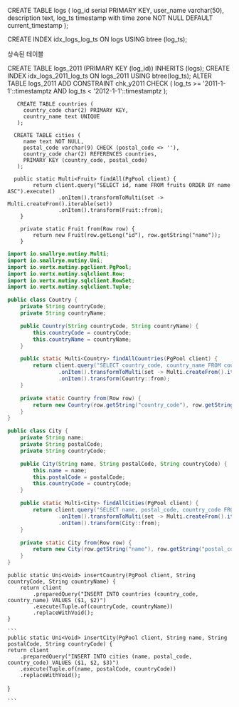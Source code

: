 CREATE TABLE logs 
(
log_id serial PRIMARY KEY, 
user_name varchar(50), 
description text, 
log_ts timestamp with time zone NOT NULL DEFAULT current_timestamp
); 

CREATE INDEX idx_logs_log_ts ON logs USING btree (log_ts);

상속된 테이블

CREATE TABLE logs_2011 (PRIMARY KEY (log_id)) INHERITS (logs);
CREATE INDEX idx_logs_2011_log_ts ON logs_2011 USING btree(log_ts);
ALTER TABLE logs_2011
    ADD CONSTRAINT chk_y2011
    CHECK (
        log_ts >= '2011-1-1'::timestamptz AND log_ts < '2012-1-1'::timestamptz
    ); 

```
​ 	​CREATE​ ​TABLE​ countries (
​ 	  country_code ​char​(2) ​PRIMARY​ ​KEY​,
​ 	  country_name ​text​ ​UNIQUE​
​ 	);
```
```
  ​CREATE​ ​TABLE​ cities (
​ 	  ​name​ ​text​ ​NOT​ ​NULL​,
​ 	  postal_code ​varchar​(9) ​CHECK​ (postal_code <> ​''​),
​ 	  country_code ​char​(2) ​REFERENCES​ countries,
​ 	  ​PRIMARY​ ​KEY​ (country_code, postal_code)
​ 	);
```
```
  public static Multi<Fruit> findAll(PgPool client) {
        return client.query("SELECT id, name FROM fruits ORDER BY name ASC").execute()
                .onItem().transformToMulti(set -> Multi.createFrom().iterable(set)) 
                .onItem().transform(Fruit::from); 
    }

    private static Fruit from(Row row) {
        return new Fruit(row.getLong("id"), row.getString("name"));
    }

```

```java
import io.smallrye.mutiny.Multi;
import io.smallrye.mutiny.Uni;
import io.vertx.mutiny.pgclient.PgPool;
import io.vertx.mutiny.sqlclient.Row;
import io.vertx.mutiny.sqlclient.RowSet;
import io.vertx.mutiny.sqlclient.Tuple;

public class Country {
    private String countryCode;
    private String countryName;

    public Country(String countryCode, String countryName) {
        this.countryCode = countryCode;
        this.countryName = countryName;
    }

    public static Multi<Country> findAllCountries(PgPool client) {
        return client.query("SELECT country_code, country_name FROM countries ORDER BY country_name ASC").execute()
                .onItem().transformToMulti(set -> Multi.createFrom().iterable(set))
                .onItem().transform(Country::from);
    }

    private static Country from(Row row) {
        return new Country(row.getString("country_code"), row.getString("country_name"));
    }
}

public class City {
    private String name;
    private String postalCode;
    private String countryCode;

    public City(String name, String postalCode, String countryCode) {
        this.name = name;
        this.postalCode = postalCode;
        this.countryCode = countryCode;
    }

    public static Multi<City> findAllCities(PgPool client) {
        return client.query("SELECT name, postal_code, country_code FROM cities ORDER BY name ASC").execute()
                .onItem().transformToMulti(set -> Multi.createFrom().iterable(set))
                .onItem().transform(City::from);
    }

    private static City from(Row row) {
        return new City(row.getString("name"), row.getString("postal_code"), row.getString("country_code"));
    }
}
```

```
public static Uni<Void> insertCountry(PgPool client, String countryCode, String countryName) {
    return client
        .preparedQuery("INSERT INTO countries (country_code, country_name) VALUES ($1, $2)")
        .execute(Tuple.of(countryCode, countryName))
        .replaceWithVoid();
}

```

    ```
    public static Uni<Void> insertCity(PgPool client, String name, String postalCode, String countryCode) {
    return client
        .preparedQuery("INSERT INTO cities (name, postal_code, country_code) VALUES ($1, $2, $3)")
        .execute(Tuple.of(name, postalCode, countryCode))
        .replaceWithVoid();
}

    ```
